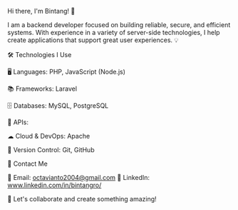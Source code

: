 Hi there, I'm Bintang! 👋

I am a backend developer focused on building reliable, secure, and efficient systems.
With experience in a variety of server-side technologies, I help create applications that support great user experiences. 💡

🛠 Technologies I Use

🖥 Languages: PHP, JavaScript (Node.js)

📚 Frameworks: Laravel 

🗄 Databases: MySQL, PostgreSQL

🔗 APIs: 

☁ Cloud & DevOps: Apache

📝 Version Control: Git, GitHub


📩 Contact Me

📧 Email: octavianto2004@gmail.com 🔗 LinkedIn:  www.linkedin.com/in/bintangro/


🚀 Let's collaborate and create something amazing!
